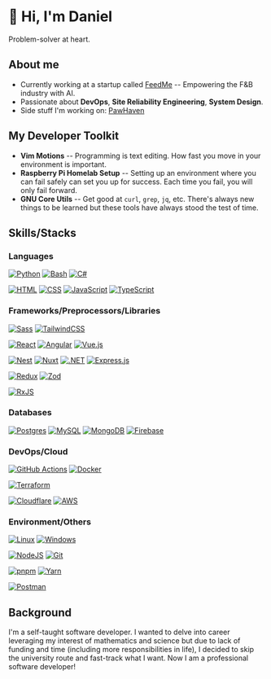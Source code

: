 # 👋 Hi, I'm Daniel

Problem-solver at heart.
 
## About me

- Currently working at a startup called [FeedMe](https://feedme.ai) -- Empowering the F&B industry with AI.
- Passionate about **DevOps**, **Site Reliability Engineering**, **System Design**.
- Side stuff I'm working on: [PawHaven](https://github.com/DanielMcFluffy/PawHaven)


## My Developer Toolkit

- **Vim Motions** -- Programming is text editing. How fast you move in your environment is important.
- **Raspberry Pi Homelab Setup** -- Setting up an environment where you can fail safely can set you up for success. Each time you fail, you will only fail forward.
- **GNU Core Utils** -- Get good at `curl`, `grep`, `jq`, etc. There's always new things to be learned but these tools have always stood the test of time.

## Skills/Stacks

### Languages  

  [![Python](https://img.shields.io/badge/Python-3776AB?logo=python&logoColor=fff)](#)
  [![Bash](https://img.shields.io/badge/Bash-4EAA25?logo=gnubash&logoColor=fff)](#)
  [![C#](https://custom-icon-badges.demolab.com/badge/C%23-%23239120.svg?logo=cshrp&logoColor=white)](#)
  
  [![HTML](https://img.shields.io/badge/HTML-%23E34F26.svg?logo=html5&logoColor=white)](#)
  [![CSS](https://img.shields.io/badge/CSS-1572B6?logo=css3&logoColor=fff)](#)
  [![JavaScript](https://img.shields.io/badge/JavaScript-F7DF1E?logo=javascript&logoColor=000)](#) 
  [![TypeScript](https://img.shields.io/badge/TypeScript-3178C6?logo=typescript&logoColor=fff)](#) 

  
  ### Frameworks/Preprocessors/Libraries
  
  [![Sass](https://img.shields.io/badge/Sass-C69?logo=sass&logoColor=fff)](#)
  [![TailwindCSS](https://img.shields.io/badge/Tailwind%20CSS-%2338B2AC.svg?logo=tailwind-css&logoColor=white)](#)
  
  [![React](https://img.shields.io/badge/React-%2320232a.svg?logo=react&logoColor=%2361DAFB)](#)
  [![Angular](https://img.shields.io/badge/Angular-%23DD0031.svg?logo=angular&logoColor=white)](#)
  [![Vue.js](https://img.shields.io/badge/Vue.js-4FC08D?logo=vuedotjs&logoColor=fff)](#)
  
  [![Nest](https://img.shields.io/badge/Nest.js-%23E0234E.svg?logo=nestjs&logoColor=white)](#)
  [![Nuxt](https://img.shields.io/badge/Nuxt-002E3B?logo=nuxt&logoColor=#00DC82)](#)
  [![.NET](https://img.shields.io/badge/.NET-512BD4?logo=dotnet&logoColor=fff)](#)
  [![Express.js](https://img.shields.io/badge/Express.js-%23404d59.svg?logo=express&logoColor=%2361DAFB)](#)

  [![Redux](https://img.shields.io/badge/Redux-764ABC?logo=redux&logoColor=fff)](#)
  [![Zod](https://img.shields.io/badge/-Zod-3E67B1?style=flat&logo=zod&logoColor=white)](#)
  
  [![RxJS](https://img.shields.io/badge/rxjs-%23B7178C.svg?style=for-the-badge&logo=reactivex&logoColor=white)](#)
  ### Databases
  
  [![Postgres](https://img.shields.io/badge/Postgres-%23316192.svg?logo=postgresql&logoColor=white)](#)
  [![MySQL](https://img.shields.io/badge/MySQL-4479A1?logo=mysql&logoColor=fff)](#)
  [![MongoDB](https://img.shields.io/badge/MongoDB-%234ea94b.svg?logo=mongodb&logoColor=white)](#)
  [![Firebase](https://img.shields.io/badge/Firebase-039BE5?logo=Firebase&logoColor=white)](#)

  ### DevOps/Cloud

  [![GitHub Actions](https://img.shields.io/badge/GitHub_Actions-2088FF?logo=github-actions&logoColor=white)](#)
  [![Docker](https://img.shields.io/badge/Docker-2496ED?logo=docker&logoColor=fff)](#)
  
  [![Terraform](https://img.shields.io/badge/terraform-%235835CC.svg?style=for-the-badge&logo=terraform&logoColor=white)](#)
  
  [![Cloudflare](https://img.shields.io/badge/Cloudflare-F38020?logo=Cloudflare&logoColor=white)](#)
  [![AWS](https://img.shields.io/badge/AWS-%23FF9900.svg?logo=amazon-web-services&logoColor=white)](#)

  ### Environment/Others 

  [![Linux](https://img.shields.io/badge/Linux-FCC624?logo=linux&logoColor=black)](#)
  [![Windows](https://custom-icon-badges.demolab.com/badge/Windows-0078D6?logo=windows11&logoColor=white)](#)
  
  [![NodeJS](https://img.shields.io/badge/Node.js-6DA55F?logo=node.js&logoColor=white)](#)
  [![Git](https://img.shields.io/badge/Git-F05032?logo=git&logoColor=fff)](#)

  [![pnpm](https://img.shields.io/badge/pnpm-F69220?logo=pnpm&logoColor=fff)](#)
  [![Yarn](https://img.shields.io/badge/Yarn-2C8EBB?logo=yarn&logoColor=fff)](#)

  [![Postman](https://img.shields.io/badge/Postman-FF6C37?style=for-the-badge&logo=postman&logoColor=red)](#)


## Background

I'm a self-taught software developer. I wanted to delve into career leveraging my interest of mathematics and science but due to lack of funding and time (including more responsibilities in life), I decided to skip the university route and fast-track what I want. Now I am a professional software developer! 
